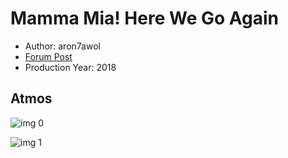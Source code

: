 # Mamma Mia! Here We Go Again

* Author: aron7awol
* [Forum Post](https://www.avsforum.com/threads/bass-eq-for-filtered-movies.2995212/post-57926284)
* Production Year: 2018

## Atmos

![img 0](https://i.imgur.com/yc2co0N.jpg)

![img 1](https://i.imgur.com/bJrYznR.jpg)


